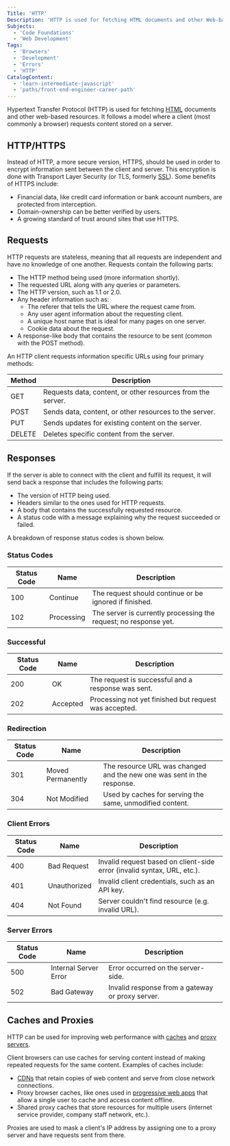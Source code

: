 ```yaml
---
Title: 'HTTP'
Description: 'HTTP is used for fetching HTML documents and other Web-based resources.'
Subjects:
  - 'Code Foundations'
  - 'Web Development'
Tags:
  - 'Browsers'
  - 'Development'
  - 'Errors'
  - 'HTTP'
CatalogContent:
  - 'learn-intermediate-javascript'
  - 'paths/front-end-engineer-career-path'
---
```


Hypertext Transfer Protocol (HTTP) is used for fetching [HTML](https://www.codecademy.com/resources/docs/html) documents and other web-based resources. It follows a model where a client (most commonly a browser) requests content stored on a server.

## HTTP/HTTPS

Instead of HTTP, a more secure version, HTTPS, should be used in order to encrypt information sent between the client and server. This encryption is done with Transport Layer Security (or TLS, formerly [SSL](https://www.codecademy.com/resources/docs/general/ssl)). Some benefits of HTTPS include:

- Financial data, like credit card information or bank account numbers, are protected from interception.
- Domain-ownership can be better verified by users.
- A growing standard of trust around sites that use HTTPS.

## Requests

HTTP requests are stateless, meaning that all requests are independent and have no knowledge of one another. Requests contain the following parts:

- The HTTP method being used (more information shortly).
- The requested URL along with any queries or parameters.
- The HTTP version, such as 1.1 or 2.0.
- Any header information such as:
  - The referer that tells the URL where the request came from.
  - Any user agent information about the requesting client.
  - A unique host name that is ideal for many pages on one server.
  - Cookie data about the request.
- A response-like body that contains the resource to be sent (common with the POST method).

An HTTP client requests information specific URLs using four primary methods:

| Method | Description                                                 |
| ------ | ----------------------------------------------------------- |
| GET    | Requests data, content, or other resources from the server. |
| POST   | Sends data, content, or other resources to the server.      |
| PUT    | Sends updates for existing content on the server.           |
| DELETE | Deletes specific content from the server.                   |

## Responses

If the server is able to connect with the client and fulfill its request, it will send back a response that includes the following parts:

- The version of HTTP being used.
- Headers similar to the ones used for HTTP requests.
- A body that contains the successfully requested resource.
- A status code with a message explaining why the request succeeded or failed.

A breakdown of response status codes is shown below.

### Status Codes

| Status Code | Name       | Description                                                      |
| ----------- | ---------- | ---------------------------------------------------------------- |
| 100         | Continue   | The request should continue or be ignored if finished.           |
| 102         | Processing | The server is currently processing the request; no response yet. |

### Successful

| Status Code | Name     | Description                                           |
| ----------- | -------- | ----------------------------------------------------- |
| 200         | OK       | The request is successful and a response was sent.    |
| 202         | Accepted | Processing not yet finished but request was accepted. |

### Redirection

| Status Code | Name              | Description                                                            |
| ----------- | ----------------- | ---------------------------------------------------------------------- |
| 301         | Moved Permanently | The resource URL was changed and the new one was sent in the response. |
| 304         | Not Modified      | Used by caches for serving the same, unmodified content.               |

### Client Errors

| Status Code | Name         | Description                                                             |
| ----------- | ------------ | ----------------------------------------------------------------------- |
| 400         | Bad Request  | Invalid request based on client-side error (invalid syntax, URL, etc.). |
| 401         | Unauthorized | Invalid client credentials, such as an API key.                          |
| 404         | Not Found    | Server couldn't find resource (e.g. invalid URL).                       |

### Server Errors

| Status Code | Name                  | Description                                     |
| ----------- | --------------------- | ----------------------------------------------- |
| 500         | Internal Server Error | Error occurred on the server-side.              |
| 502         | Bad Gateway           | Invalid response from a gateway or proxy server. |

## Caches and Proxies

HTTP can be used for improving web performance with [caches](https://www.codecademy.com/resources/docs/general/cache) and [proxy servers](https://www.codecademy.com/resources/docs/general/proxy-server).

Client browsers can use caches for serving content instead of making repeated requests for the same content. Examples of caches include:

- [CDNs](https://www.codecademy.com/resources/docs/general/cdn) that retain copies of web content and serve from close network connections.
- Proxy browser caches, like ones used in [progressive web apps](https://www.codecademy.com/resources/docs/general/progressive-web-application) that allow a single user to cache and access content offline.
- Shared proxy caches that store resources for multiple users (internet service provider, company staff network, etc.).

Proxies are used to mask a client's IP address by assigning one to a proxy server and have requests sent from there.
